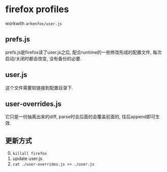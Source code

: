 # firefox profiles

workwith `arkenfox/user.js`

## prefs.js

prefs.js是firefox读了user.js之后, 配合runtime的一些修改形成的配置文件, 每次启动/关闭时都会改变, 没有备份的必要.

## user.js

这个文件需要软链接到配置目录下.

## user-overrides.js

它只是一份抽离出来的diff, parse时会后面的会覆盖前面的, 往后append即可生效.

## 更新方式

0. `killall firefox`
1. update user.js
2. `cat ./user-overrides.js >> ./user.js`

